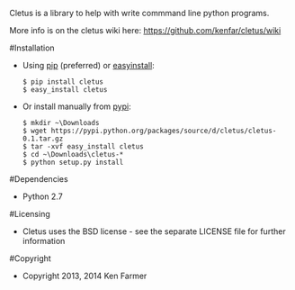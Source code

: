 Cletus is a library to help with write commmand line python programs.

More info is on the cletus wiki here: 
   https://github.com/kenfar/cletus/wiki



#Installation

   * Using [pip](http://www.pip-installer.org/en/latest/) (preferred) or [easyinstall](http://peak.telecommunity.com/DevCenter/EasyInstall):

       ~~~
       $ pip install cletus
       $ easy_install cletus
       ~~~

   * Or install manually from [pypi](https://pypi.python.org/pypi/cletus):

       ~~~
       $ mkdir ~\Downloads
       $ wget https://pypi.python.org/packages/source/d/cletus/cletus-0.1.tar.gz
       $ tar -xvf easy_install cletus
       $ cd ~\Downloads\cletus-*
       $ python setup.py install
       ~~~
      

#Dependencies

   * Python 2.7



#Licensing

   * Cletus uses the BSD license - see the separate LICENSE file for further 
     information


#Copyright

   * Copyright 2013, 2014 Ken Farmer

